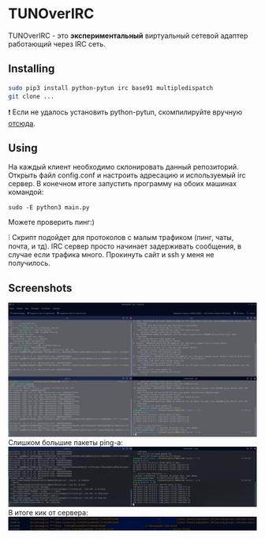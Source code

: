 TUNOverIRC
==========
TUNOverIRC - это **экспериментальный** виртуальный сетевой адаптер работающий через IRC сеть.


Installing
----------
```bash
sudo pip3 install python-pytun irc base91 multipledispatch
git clone ...
```
:exclamation: Если не удалось установить python-pytun, скомпилируйте вручную
[отсюда](https://github.com/montag451/pytun).


Using
-----
На каждый клиент необходимо склонировать данный репозиторий.
Открыть файл config.conf и настроить адресацию и используемый irc сервер.
В конечном итоге запустить программу на обоих машинах командой: 
```
sudo -E python3 main.py
```
Можете проверить пинг:)

:grey_exclamation: Скрипт подойдет для протоколов с малым трафиком
(пинг, чаты, почта, и тд). IRC сервер просто начинает задерживать сообщения,
в случае если трафика много.
Прокинуть сайт и ssh у меня не получилось.


Screenshots
-----------
![ping](screenshot.png)
Слишком большие пакеты ping-а:
![ping packets are too large](ping_packets_are_too_large.png)
В итоге кик от сервера:
![kick](kick.png)
